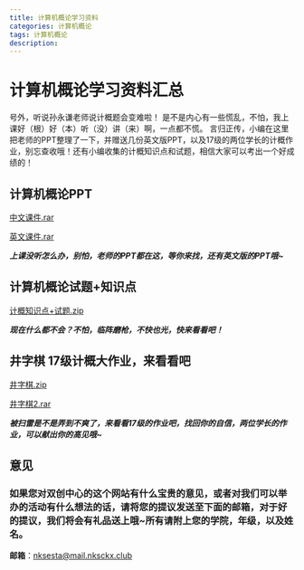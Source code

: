 ```yaml
---
title: 计算机概论学习资料
categories: 计算机概论
tags: 计算机概论
description: 
---
```


# 计算机概论学习资料汇总

号外，听说孙永谦老师说计概题会变难啦！
是不是内心有一些慌乱，不怕，我上课好（根）好（本）听（没）讲（来）啊，一点都不慌。
言归正传，小编在这里把老师的PPT整理了一下，并赠送几份英文版PPT，以及17级的两位学长的计概作业，别忘查收哦！还有小编收集的计概知识点和试题，相信大家可以考出一个好成绩的！

<!--more-->

## 计算机概论PPT

[中文课件.rar](https://gitee.com/nksckx/jisuanjigailun/raw/master/中文课件.rar)

[英文课件.rar](https://gitee.com/nksckx/jisuanjigailun/raw/master/英文课件.rar)

***上课没听怎么办，别怕，老师的PPT都在这，等你来找，还有英文版的PPT哦~***

## 计算机概论试题+知识点

[计概知识点+试题.zip](https://gitee.com/nksckx/jisuanjigailun/raw/master/计概知识点+试题.zip)

***现在什么都不会？不怕，临阵磨枪，不快也光，快来看看吧！***

## 井字棋 17级计概大作业，来看看吧

[井字棋.zip](https://gitee.com/nksckx/jisuanjigailun/raw/master/井字棋.zip)

[井字棋2.rar](https://gitee.com/nksckx/jisuanjigailun/raw/master/井字棋2.rar)

***被扫雷是不是弄到不爽了，来看看17级的作业吧，找回你的自信，两位学长的作业，可以献出你的高见哦~***

## 意见

### 如果您对双创中心的这个网站有什么宝贵的意见，或者对我们可以举办的活动有什么想法的话，请将您的提议发送至下面的邮箱，对于好的提议，我们将会有礼品送上哦~所有请附上您的学院，年级，以及姓名。

**邮箱**：nksesta@mail.nksckx.club
